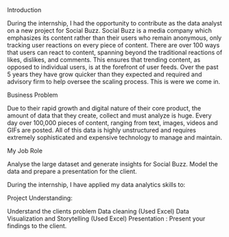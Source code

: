 Introduction

During the internship, I had the opportunity to contribute as the data analyst on a new project for Social Buzz. Social Buzz is a media company which emphasizes its content rather than their users who remain anonymous, only tracking user reactions on every piece of content. There are over 100 ways that users can react to content, spanning beyond the traditional reactions of likes, dislikes, and comments. This ensures that trending content, as opposed to individual users, is at the forefront of user feeds. Over the past 5 years they have grow quicker than they expected and required and advisory firm to help oversee the scaling process. This is were we come in.

Business Problem

Due to their rapid growth and digital nature of their core product, the amount of data that they create, collect and must analyze is huge. Every day over 100,000 pieces of content, ranging from text, images, videos and GIFs are posted. All of this data is highly unstructured and requires extremely sophisticated and expensive technology to manage and maintain.

My Job Role

Analyse the large dataset and generate insights for Social Buzz. Model the data and prepare a presentation for the client.

During the internship, I have applied my data analytics skills to:

Project Understanding:

Understand the clients problem
Data cleaning (Used Excel)
Data Visualization and Storytelling (Used Excel)
Presentation : Present your findings to the client.
